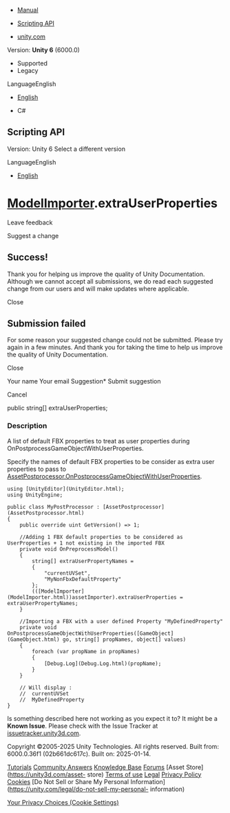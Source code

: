 [ ]()

  * [Manual](../Manual/index.html)
  * [Scripting API](../ScriptReference/index.html)

  * [unity.com](https://unity.com/)

Version: **Unity 6** (6000.0)

  * Supported
  * Legacy

LanguageEnglish

  * [English]()

  * C#

[ ](https://docs.unity3d.com)

## Scripting API

Version: Unity 6 Select a different version

LanguageEnglish

  * [English]()

#  [ModelImporter](ModelImporter.html).extraUserProperties

Leave feedback

Suggest a change

## Success!

Thank you for helping us improve the quality of Unity Documentation. Although
we cannot accept all submissions, we do read each suggested change from our
users and will make updates where applicable.

Close

## Submission failed

For some reason your suggested change could not be submitted. Please <a>try
again</a> in a few minutes. And thank you for taking the time to help us
improve the quality of Unity Documentation.

Close

Your name Your email Suggestion* Submit suggestion

Cancel

[ ]()

public string[] extraUserProperties;

### Description

A list of default FBX properties to treat as user properties during
OnPostprocessGameObjectWithUserProperties.

Specify the names of default FBX properties to be consider as extra user
properties to pass to
[AssetPostprocessor.OnPostprocessGameObjectWithUserProperties](AssetPostprocessor.OnPostprocessGameObjectWithUserProperties.html).

    
    
    using [UnityEditor](UnityEditor.html);
    using UnityEngine;  
      
    public class MyPostProcessor : [AssetPostprocessor](AssetPostprocessor.html)
    {
        public override uint GetVersion() => 1;  
      
        //Adding 1 FBX default properties to be considered as UserProperties + 1 not existing in the imported FBX
        private void OnPreprocessModel()
        {
            string[] extraUserPropertyNames =
            {
                "currentUVSet",
                "MyNonFbxDefaultProperty"
            };
            (([ModelImporter](ModelImporter.html))assetImporter).extraUserProperties = extraUserPropertyNames;
        }  
      
        //Importing a FBX with a user defined Property "MyDefinedProperty"
        private void OnPostprocessGameObjectWithUserProperties([GameObject](GameObject.html) go, string[] propNames, object[] values)
        {
            foreach (var propName in propNames)
            {
                [Debug.Log](Debug.Log.html)(propName);
            }
        }  
      
        // Will display :
        //  currentUVSet
        //  MyDefinedProperty
    }
    

Is something described here not working as you expect it to? It might be a
**Known Issue**. Please check with the Issue Tracker at
[issuetracker.unity3d.com](https://issuetracker.unity3d.com).

Copyright ©2005-2025 Unity Technologies. All rights reserved. Built from:
6000.0.36f1 (02b661dc617c). Built on: 2025-01-14.

[Tutorials](https://unity3d.com/learn) [Community
Answers](https://answers.unity3d.com) [Knowledge
Base](https://support.unity3d.com/hc/en-us)
[Forums](https://forum.unity3d.com) [Asset Store](https://unity3d.com/asset-
store) [Terms of use](https://docs.unity3d.com/Manual/TermsOfUse.html)
[Legal](https://unity.com/legal) [Privacy
Policy](https://unity.com/legal/privacy-policy)
[Cookies](https://unity.com/legal/cookie-policy) [Do Not Sell or Share My
Personal Information](https://unity.com/legal/do-not-sell-my-personal-
information)

[Your Privacy Choices (Cookie Settings)](javascript:void\(0\);)

